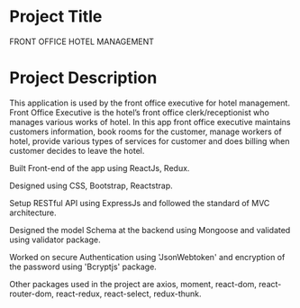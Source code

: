 
# Project Title

FRONT OFFICE HOTEL MANAGEMENT       

# Project Description

This application is used by the front office executive for hotel management. Front Office Executive is the hotel’s front office clerk/receptionist who manages various works of hotel. In this app front office executive maintains customers information, book rooms for the customer, manage workers of hotel, provide various types of services for customer and does billing when customer decides to leave the hotel.
  
  Built Front-end of the app using ReactJs, Redux.

  Designed using CSS, Bootstrap, Reactstrap.

  Setup RESTful API using ExpressJs and followed the standard of MVC architecture.

  Designed the model Schema at the backend using Mongoose and validated using validator package.

  Worked on secure Authentication using 'JsonWebtoken' and encryption of the password using 'Bcryptjs' package.

  Other packages used in the project are axios, moment, react-dom, react-router-dom, react-redux, react-select, redux-thunk.


